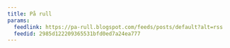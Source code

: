 ```yaml
---
title: På rull
params:
  feedlink: https://pa-rull.blogspot.com/feeds/posts/default?alt=rss
  feedid: 2985d122209365531bfd0ed7a24ea777
---
```


